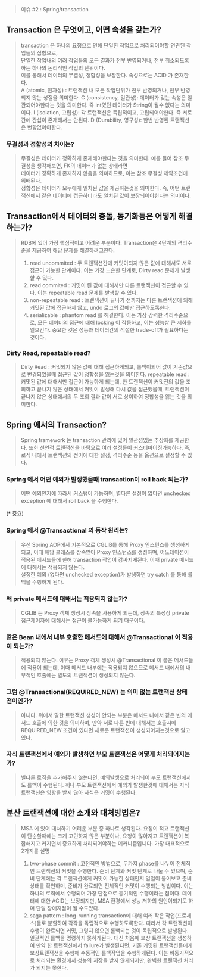 > 이슈 #2 : Spring/transaction

## Transaction 은 무엇이고, 어떤 속성을 갖는가?
> transaction 은 하나의 요청으로 인해 단일한 작업으로 처리되어야할 연관된 작업들의 집합으로,  
> 단일한 작업내의 여러 작업들의 모든 결과가 전부 반영되거나, 전부 취소되도록 하는 하나의 논리적인 작업의 단위이다.  
> 이를 통해서 데이터의 무결성, 정합성을 보장한다.
> 속성으로는 ACID 가 존재한다.  
> A (atomic, 원자성) : 트랜잭션 내 모든 작업단위가 전부 반영되거나, 전부 반영되지 않는 성질을 의미한다.
> C (consistency, 일관성): 데이터가 갖는 속성은 일관되어야한다는 것을 의미한다. 즉 int였던 데이터가 String이 될수 없다는 의미이다.
> I (isolation, 고립성): 각 트랜잭션은 독립적이고, 고립되어야한다. 즉 서로간에 간섭이 존재해서는 안된다.
> D (Durability, 영구성): 한번 반영된 트랜잭션은 변함없어야한다.

### 무결성과 정합성의 차이는?
> 무결성은 데이터가 정확하게 존재해야한다는 것을 의미한다. 예를 들어 참조 무결성을 생각해보면, FK의 데이터가 없는 상태라면  
> 데이터가 정확하게 존재하지 않음을 의미하므로, 이는 참조 무결성 제약조건에 위배된다.  
> 정합성은 데이터가 모두에게 일치된 값을 제공하는것을 의미한다. 즉, 어떤 트랜잭션에서 같은 데이터에 접근하더라도 일치된 값이 보장되어야한다는 의미이다.  

## Transaction에서 데이터의 충돌, 동기화등은 어떻게 해결하는가?
> RDB에 있어 가장 핵심적이고 어려운 부분이다. 
> Transaction은 4단계의 격리수준을 제공하여 해당 문제를 해결하려고한다.
> 1) read uncommited : 두 트랜잭션간에 커밋이되지 않은 값에 대해서도 서로 접근이 가능한 단계이다.
> 이는 가장 느슨한 단계로, Dirty read 문제가 발생할 수 있다.
> 2) read commited : 커밋이 된 값에 대해서만 다른 트랜잭션이 접근할 수 있다. 이는 repeatable read 문제를 발생할 수 있다.
> 3) non-repeatable read : 트랜잭션이 끝나기 전까지는 다른 트랜잭션에 의해 커밋된 값에 접근하지 않고, undo 로그의 값에만 접근하도록한다. 
> 4) serializable : phantom read 를 해결한다. 이는 가장 강력한 격리수준으로, 모든 데이터의 접근에 대해 locking 이 작동하고, 이는 성능상 큰 저하를 일으킨다.
> 중요한 것은 성능과 데이터간의 적절한 trade-off가 필요하다는 것이다.

### Dirty Read, repeatable read?
> Dirty Read : 커밋되지 않은 값에 대해 접근하게되고, 롤백이되어 값이 기존값으로 변경되었을때 접근된 값이 정합성을 잃는것을 의미한다.
> repeatable read : 커밋된 값에 대해서만 접근이 가능하게 되는데, 한 트랜잭션이 커밋전의 값을 조회하고 끝나지 않은 상태에서 커밋이 발생해
> 다시 값을 접근했을때, 트랜잭션이 끝나지 않은 상태에서의 두 조회 결과 값이 서로 상이하여 정합성을 잃는 것을 의미한다.

## Spring 에서의 Transaction?
> Spring framework 는 transaction 관리에 있어 일관성있는 추상화를 제공한다. 또한 선언적 트랜잭션을 바탕으로 여러 설정들이 커스터마이징가능하다.
> 즉, 로직 내에서 트랜잭션의 전이에 대한 설정, 격리수준 등을 옵션으로 설정할 수 있다.

### Spring 에서 어떤 예외가 발생했을때 transaction이 roll back 되는가?
> 어떤 예외인지에 따라서 커스텀이 가능하며, 별다른 설정이 없다면 unchecked exception 에 대해서 roll back 을 수행한다. 

(* 중요)
### Spring 에서 @Transactional 의 동작 원리는?
> 우선 Spring AOP에서 기본적으로 CGLIB를 통해 Proxy 인스턴스를 생성하게 되고, 이때 해당 클래스를 상속받아 Proxy 인스턴스를 생성하며,
> 어노테이션이 적용된 메서드들에 한해 transaction 작업이 감싸지게된다. 이때 private 메서드에 대해서는 적용되지 않는다.  
> 설정한 예외 (없다면 unchecked exception)가 발생하면 try catch 를 통해 롤백을 수행하게 된다.

### 왜 private 메서드에 대해서는 적용되지 않는가?
> CGLIB 는 Proxy 객체 생성시 상속을 사용하게 되는데, 상속의 특성상 private 접근제어자에 대해서는 접근이 불가능하게 되기 때문이다.

### 같은 Bean 내에서 내부 호출한 메서드에 대해서 @Transactional 이 적용이 되는가?
> 적용되지 않는다. 이유는 Proxy 객체 생성시 @Transactional 이 붙은 메서드들에 적용이 되는데, 이때 메서드 내부에는 적용되지 않으므로 
> 메서드 내에서의 내부적인 호출에는 별도의 트랜잭션이 생성되지 않는다.

### 그럼 @Transactional(REQUIRED_NEW) 는 의미 없는 트랜잭션 상태 전이인가?
> 아니다. 위에서 말한 트랜잭션 생성이 안되는 부분은 메서드 내에서 같은 빈의 메서드 호출에 의한 것을 의미하며,
> 만약 서로 다른 빈에 대해서는 호출시에 REQUIRED_NEW 조건이 있다면 새로운 트랜잭션이 생성되어지는것으로 알고있다.

### 자식 트랜잭션에서 예외가 발생하면 부모 트랜잭션은 어떻게 처리되어지는가?
> 별다른 로직을 추가해주지 않는다면, 예외발생으로 처리되어 부모 트랜잭션에서도 롤백이 수행된다. 허나 부모 트랜잭션에서 예외가 발생한것에 대해서는 
> 자식 트랜잭션은 영향을 받지 않아 자식은 커밋이 수행된다.

## 분산 트랜잭션에 대한 소개와 대처방법은?
> MSA 에 있어 대처하기 어려운 부분 중 하나로 생각된다. 
> 요칭이 적고 트랜잭션이 단순할때에는 크게 고민하지 않은 부분이나, 요청이 많아지고 트랜잭션이 복잡해지고 커지면서 중요하게 처리되어야하는 메커니즘입니다.
> 가장 대표적으로 2가지를 설명
> 1. two-phase commit : 고전적인 방법으로, 두가지 phase를 나누어 전체적인 트랜잭션의 커밋을 수행한다. 
> 준비 단계와 커밋 단계로 나눌 수 있으며, 준비 단계에는 각 트랜잭션에게 커밋이 가능한 상태인지 일일이 물어보고 준비상태를 확인하며,
> 준비가 완료되면 전체적인 커밋이 수행되는 방법이다. 이는 하나의 로직에서 수행되며 가장 단점으로 동기적인 수행이라는 점이다.
> 데이터에 대한 ACID는 보장되지만, MSA 환경에서 성능 저하의 원인이되기도 하며 단일 장애지점이 될 수도있다.
> 2. saga pattern : long-running transaction에 대해 여러 작은 작업(프로세스)들로 분할하여 각각을 독립적으로 수행하도록한다.
> 따라서 각 트랜잭션이 수행이 완료되면 커밋, 그렇지 않으면 롤백되는 것이 독립적으로 발생된다. 일괄적인 롤백을 명령하지 못하게된다.
> 대신 처음에 보상 트랜잭션을 생성하여 만약 한 트랜잭션에서 failure가 발생된다면, 기존 커밋된 트랜잭션들에게 보상트랜잭션을 수행해
> 수동적인 롤백작업을 수행하게된다. 이는 비동기적으로 처리되는 환경에서 성능의 지장을 받지 않게되지만, 완벽한 트랜잭션 처리가 되지는 못한다.




